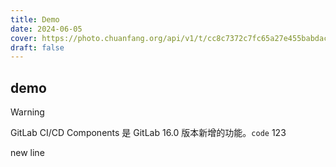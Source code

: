 ```yaml
---
title: Demo
date: 2024-06-05
cover: https://photo.chuanfang.org/api/v1/t/cc8c7372c7fc65a27e455babdac4c6a31b22ee4f/2aqbem44/fit_2560
draft: false
---
```


## demo

> [!warning]
> GitLab CI/CD Components 是 GitLab 16.0 版本新增的功能。`code` 123
>
> new line